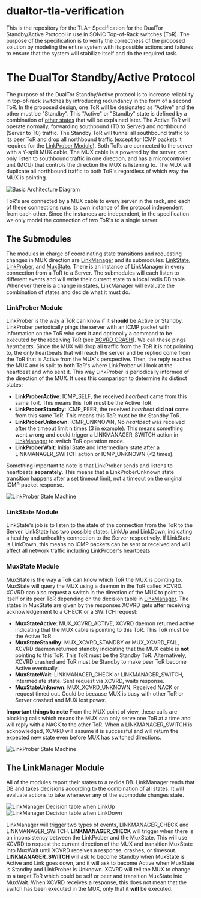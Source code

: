 # dualtor-tla-verification

This is the repository for the TLA+ Specification for the DualTor Standby/Active Protocol in use in SONiC Top-of-Rack switches (ToR). The purpose of the specification is to verify the correctness of the proposed solution by modeling the entire system with its possible actions and failures to ensure that the system will stabilize itself and do the required task.

# The DualTor Standby/Active Protocol
The purpose of the DualTor Standby/Active protocol is to increase reliability in top-of-rack switches by introducing redundancy in the form of a second ToR. In the proposed design, one ToR will be designated as "Active" and the other must be "Standby". This "Active" or "Standby" state is defined by a combination of [other states](#the-submodules) that will be explained later. The Active ToR will operate normally, forwarding southbound (T0 to Server) and northbound (Server to T0) traffic. The Standby ToR will tunnel all southbound traffic to its peer ToR and drop all northbound traffic (except for ICMP packets it requires for the [LinkProber Module](#linkprober-module)).
Both ToRs are connected to the server with a Y-split MUX cable. The MUX cable is a powered by the server, can only listen to southbound traffic in one direction, and has a microcontroller unit (MCU) that controls the direction the MUX is listening to. The MUX will duplicate all northbound traffic to both ToR's regardless of which way the MUX is pointing.

![Basic Architecture Diagram](figures/Dualtor%20Architecture%20Gif.gif)

ToR's are connected by a MUX cable to every server in the rack, and each of these connections runs its own instance of the protocol independent from each other. Since the instances are independent, in the specification we only model the connection of two ToR's to a single server.

## The Submodules
The modules in charge of coordinating state transitions and requesting changes in MUX direction are [LinkManager](#the-linkmanager-module) and its submodules: [LinkState](#linkstate-module), [LinkProber](#linkprober-module), and [MuxState](#muxstate-module). There is an instance of LinkManager in every connection from a ToR to a Server. The submodules will each listen to different events and will write their current state to a local redis DB table. Whenever there is a change in states, LinkManager will evaluate the combination of states and decide what it must do.

### **LinkProber Module**
LinkProber is the way a ToR can know if it **should** be Active or Standby. LinkProber periodically pings the server with an ICMP packet with information on the ToR who sent it and optionally a command to be executed by the receiving ToR (see [XCVRD CRASH](#xcvrd-crash)). We call these pings *heartbeats*. Since the MUX will drop all traffic from the ToR it is not pointing to, the only heartbeats that will reach the server and be replied come from the ToR that is Active from the MUX's perspective. Then, the reply reaches the MUX and is split to both ToR's where LinkProber will look at the heartbeat and who sent it. This way LinkProber is periodically informed of the direction of the MUX.
It uses this comparison to determine its distinct states:
- **LinkProberActive**: ICMP_SELF, the received *hearbeat* came from this same ToR. This means this ToR must be the Active ToR.
- **LinkProberStandby**: ICMP_PEER, the received *hearbeat* **did not** come from this same ToR. This means this ToR must be the Standby ToR.
- **LinkProberUnknown**: ICMP_UNKNOWN, No *heartbeat* was received after the timeout limit n times (3 in example). This means something went wrong and could trigger a LINKMANAGER_SWITCH action in [LinkManager](#the-linkmanager-module) to switch ToR operation mode.
- **LinkProberWait**: Initial State and Intermediary state after a LINKMANAGER_SWITCH action or ICMP_UNKNOWN (<2 times).

Something important to note is that LinkProber sends and listens to heartbeats **separately**. This means that a LinkProberUnknown state transition happens after a set timeout limit, not a timeout on the original ICMP packet response.

![LinkProber State Machine](figures/LinkProber%20State%20Diagram.jpg)

### **LinkState Module**
LinkState's job is to listen to the state of the connection from the ToR to the Server. LinkState has two possible states: LinkUp and LinkDown, indicating a healthy and unhealthy connection to the Server respectively.
If LinkState is LinkDown, this means no ICMP packets can be sent or received and will affect all network traffic including LinkProber's heartbeats

### **MuxState Module**
MuxState is the way a ToR can know which ToR the MUX is pointing to. MuxState will query the MUX using a daemon in the ToR called XCVRD. XCVRD can also request a switch in the direction of the MUX to point to itself or its peer ToR depending on the decision table in [LinkManager](#the-linkmanager-module). The states in MuxState are given by the responses XCVRD gets after receiving acknowledgement to a CHECK or a SWITCH request:
- **MuxStateActive**: MUX_XCVRD_ACTIVE, XCVRD daemon returned active indicating that the MUX cable is pointing to this ToR. This ToR must be the Active ToR.
- **MuxStateStandby**: MUX_XCVRD_STANDBY or MUX_XCVRD_FAIL, XCVRD daemon returned standby indicating that the MUX cable is **not** pointing to this ToR. This ToR must be the Standby ToR. Alternatively, XCVRD crashed and ToR must be Standby to make peer ToR become Active eventually.
- **MuxStateWait**: LINKMANAGER_CHECK or LINKMANAGER_SWITCH, Intermediate state. Sent request via XCVRD, waits response.
- **MuxStateUnknown**: MUX_XCVRD_UNKNOWN, Received NACK or request timed out. Could be because MUX is busy with other ToR or Server crashed and MUX lost power.

**Important things to note**
From the MUX point of view, these calls are blocking calls which means the MUX can only serve one ToR at a time and will reply with a NACK to the other ToR.
When a LINKMANAGER_SWITCH is acknowledged, XCVRD will assume it is successful and will return the expected new state even before MUX has switched directions.

![LinkProber State Machine](figures/MUX%20State%20Diagram.jpg)
## The LinkManager Module
All of the modules report their states to a redids DB. LinkManager reads that DB and takes decisions according to the combination of all states. It will evaluate actions to take whenever any of the submodule changes state.

![LinkManager Decision table when LinkUp](figures/LinkManager%20LinkUp.jpeg)
![LinkManager Decision table when LinkDown](figures/LinkManager%20LinkDown.jpeg)

LinkManager will trigger two types of events, LINKMANAGER_CHECK and LINKMANAGER_SWITCH.
**LINKMANAGER_CHECK** will trigger when there is an inconsistency between the LinkProber and the MuxState. This will use XCVRD to request the current direction of the MUX and transition MuxState into MuxWait until XCVRD receives a response, crashes, or timesout.
**LINKMANAGER_SWITCH** will ask to become Standby when MuxState is Active and Link goes down, and it will ask to become Active when MuxState is Standby and LinkProber is Unknown. XCVRD will tell the MUX to change to a target ToR which could be self or peer and transition MuxState into MuxWait. When XCVRD receives a response, this does not mean that the switch has been executed in the MUX, only that it **will** be executed.
